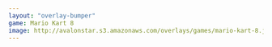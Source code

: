```yaml
---
layout: "overlay-bumper"
game: Mario Kart 8
image: http://avalonstar.s3.amazonaws.com/overlays/games/mario-kart-8.jpg
---
```


